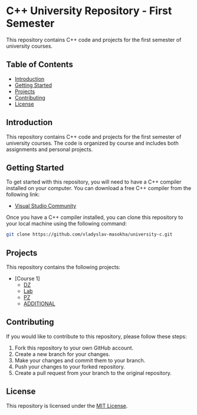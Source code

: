 # C++ University Repository - First Semester

This repository contains C++ code and projects for the first semester of university courses.

## Table of Contents

* [Introduction](#introduction)
* [Getting Started](#getting-started)
* [Projects](#projects)
* [Contributing](#contributing)
* [License](#license)

## Introduction

This repository contains C++ code and projects for the first semester of university courses. The code is organized by course and includes both assignments and personal projects.

## Getting Started

To get started with this repository, you will need to have a C++ compiler installed on your computer. You can download a free C++ compiler from the following link:

* [Visual Studio Community](https://visualstudio.microsoft.com/vs/community/)

Once you have a C++ compiler installed, you can clone this repository to your local machine using the following command:
```bash
git clone https://github.com/vladyslav-masokha/university-c.git
```

## Projects

This repository contains the following projects:

* [Course 1]
	+ [DZ](dz)
	+ [Lab](lab)
	+ [PZ](pz)
	+ [ADDITIONAL](additional)

## Contributing

If you would like to contribute to this repository, please follow these steps:

1. Fork this repository to your own GitHub account.
2. Create a new branch for your changes.
3. Make your changes and commit them to your branch.
4. Push your changes to your forked repository.
5. Create a pull request from your branch to the original repository.

## License

This repository is licensed under the [MIT License](LICENSE).
